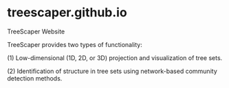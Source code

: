# treescaper.github.io
TreeScaper Website

TreeScaper provides two types of functionality:

(1) Low-dimensional (1D, 2D, or 3D) projection and visualization of tree sets.

(2) Identification of structure in tree sets using network-based community detection methods.
